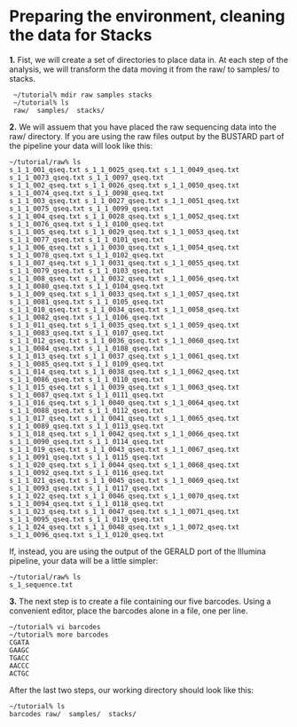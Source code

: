 # Preparing the environment, cleaning the data for Stacks






**1.** Fist, we will create a set of directories to place data in. At each step of the analysis, we will transform the data moving it from the raw/ to samples/ to stacks.

     ~/tutorial% mdir raw samples stacks
     ~/tutorial% ls
     raw/  samples/  stacks/

**2.** We will assuem that you have placed the raw sequencing data into the raw/ directory. If you are using the raw files output by the BUSTARD part of the pipeline your data will look like this:

    ~/tutorial/raw% ls
    s_1_1_001_qseq.txt s_1_1_0025_qseq.txt s_1_1_0049_qseq.txt s_1_1_0073_qseq.txt s_1_1_0097_qseq.txt
    s_1_1_002_qseq.txt s_1_1_0026_qseq.txt s_1_1_0050_qseq.txt s_1_1_0074_qseq.txt s_1_1_0098_qseq.txt
    s_1_1_003_qseq.txt s_1_1_0027_qseq.txt s_1_1_0051_qseq.txt s_1_1_0075_qseq.txt s_1_1_0099_qseq.txt
    s_1_1_004_qseq.txt s_1_1_0028_qseq.txt s_1_1_0052_qseq.txt s_1_1_0076_qseq.txt s_1_1_0100_qseq.txt
    s_1_1_005_qseq.txt s_1_1_0029_qseq.txt s_1_1_0053_qseq.txt s_1_1_0077_qseq.txt s_1_1_0101_qseq.txt
    s_1_1_006_qseq.txt s_1_1_0030_qseq.txt s_1_1_0054_qseq.txt s_1_1_0078_qseq.txt s_1_1_0102_qseq.txt
    s_1_1_007_qseq.txt s_1_1_0031_qseq.txt s_1_1_0055_qseq.txt s_1_1_0079_qseq.txt s_1_1_0103_qseq.txt
    s_1_1_008_qseq.txt s_1_1_0032_qseq.txt s_1_1_0056_qseq.txt s_1_1_0080_qseq.txt s_1_1_0104_qseq.txt
    s_1_1_009_qseq.txt s_1_1_0033_qseq.txt s_1_1_0057_qseq.txt s_1_1_0081_qseq.txt s_1_1_0105_qseq.txt
    s_1_1_010_qseq.txt s_1_1_0034_qseq.txt s_1_1_0058_qseq.txt s_1_1_0082_qseq.txt s_1_1_0106_qseq.txt
    s_1_1_011_qseq.txt s_1_1_0035_qseq.txt s_1_1_0059_qseq.txt s_1_1_0083_qseq.txt s_1_1_0107_qseq.txt
    s_1_1_012_qseq.txt s_1_1_0036_qseq.txt s_1_1_0060_qseq.txt s_1_1_0084_qseq.txt s_1_1_0108_qseq.txt
    s_1_1_013_qseq.txt s_1_1_0037_qseq.txt s_1_1_0061_qseq.txt s_1_1_0085_qseq.txt s_1_1_0109_qseq.txt
    s_1_1_014_qseq.txt s_1_1_0038_qseq.txt s_1_1_0062_qseq.txt s_1_1_0086_qseq.txt s_1_1_0110_qseq.txt
    s_1_1_015_qseq.txt s_1_1_0039_qseq.txt s_1_1_0063_qseq.txt s_1_1_0087_qseq.txt s_1_1_0111_qseq.txt
    s_1_1_016_qseq.txt s_1_1_0040_qseq.txt s_1_1_0064_qseq.txt s_1_1_0088_qseq.txt s_1_1_0112_qseq.txt
    s_1_1_017_qseq.txt s_1_1_0041_qseq.txt s_1_1_0065_qseq.txt s_1_1_0089_qseq.txt s_1_1_0113_qseq.txt
    s_1_1_018_qseq.txt s_1_1_0042_qseq.txt s_1_1_0066_qseq.txt s_1_1_0090_qseq.txt s_1_1_0114_qseq.txt
    s_1_1_019_qseq.txt s_1_1_0043_qseq.txt s_1_1_0067_qseq.txt s_1_1_0091_qseq.txt s_1_1_0115_qseq.txt
    s_1_1_020_qseq.txt s_1_1_0044_qseq.txt s_1_1_0068_qseq.txt s_1_1_0092_qseq.txt s_1_1_0116_qseq.txt
    s_1_1_021_qseq.txt s_1_1_0045_qseq.txt s_1_1_0069_qseq.txt s_1_1_0093_qseq.txt s_1_1_0117_qseq.txt
    s_1_1_022_qseq.txt s_1_1_0046_qseq.txt s_1_1_0070_qseq.txt s_1_1_0094_qseq.txt s_1_1_0118_qseq.txt
    s_1_1_023_qseq.txt s_1_1_0047_qseq.txt s_1_1_0071_qseq.txt s_1_1_0095_qseq.txt s_1_1_0119_qseq.txt
    s_1_1_024_qseq.txt s_1_1_0048_qseq.txt s_1_1_0072_qseq.txt s_1_1_0096_qseq.txt s_1_1_0120_qseq.txt
    

If, instead, you are using the output of the GERALD port of the Illumina pipeline, your data will be a little simpler:

    ~/tutorial/raw% ls
    s_1_sequence.txt

**3.** The next step is to create a file containing our five barcodes. Using a convenient editor, place the barcodes alone in a file, one per line.

    ~/tutorial% vi barcodes
    ~/tutorial% more barcodes
    CGATA
    GAAGC
    TGACC
    AACCC
    ACTGC

After the last two steps, our working directory should look like this:
  
    ~/tutorial% ls
    barcodes raw/  samples/  stacks/